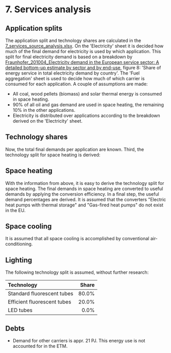 # 7. Services analysis


## Application splits

The application split and technology shares are calculated in the [7_services_source_analysis.xlsx](7_services_source_analysis.xlsx). On the 'Electricity' sheet it is decided how much of the final demand for electricity is used by which application. This split for final electricity demand is based on a breakdown by [Fraunhofer_201004_Electricity demand in the European service sector: A detailed bottom-up estimate by sector and by end-use](http://refman.et-model.com/publications/1875), figure 8: 'Share of energy service in total electricity demand by country'. The 'Fuel aggregation' sheet is used to decide how much of which carrier is consumed for each application. A couple of assumptions are made:

- All coal, wood pellets (biomass) and solar thermal energy is consumed in space heating.
- 90% of all oil and gas demand are used in space heating, the remaining 10% in the other applications.
- Electricity is distributed over applications according to the breakdown derived on the 'Electricity' sheet.


## Technology shares

Now, the total final demands per application are known. Third, the technology split for space heating is derived:


## Space heating

With the information from above, it is easy to derive the technology split for space heating. The final demands in space heating are converted to useful demands by applying the conversion efficiency. In a final step, the useful demand percentages are derived. It is assumed that the converters "Electric heat pumps with thermal storage" and "Gas-fired heat pumps" do not exist in the EU.

## Space cooling

It is assumed that all space cooling is accomplished by conventional air-conditioning.


## Lighting

The following technology split is assumed, without further research:

| Technology                  | Share |
| :-------------------------- | ----: |
| Standard fluorescent tubes  | 80.0% |
| Efficient fluorescent tubes | 20.0% |
| LED tubes                   |  0.0% |


## Debts

- Demand for other carriers is appr. 21 PJ. This energy use is not accounted for in the ETM.

